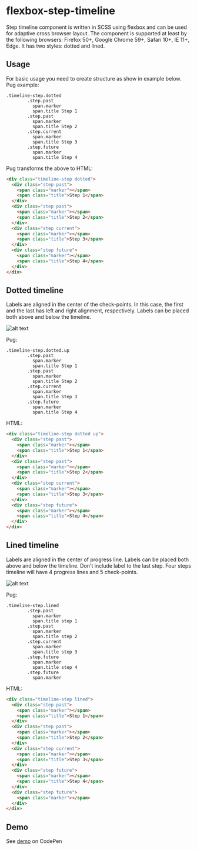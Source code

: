 # flexbox-step-timeline
Step timeline component is written in SCSS using flexbox and can be used for adaptive cross browser layout. The component is supported at least by the following browsers: Firefox 50+, Google Chrome 59+, Safari 10+, IE 11+, Edge. It has two styles: dotted and lined.

## Usage

 For basic usage you need to create structure as show in example below.
 Pug example:
```pug
.timeline-step.dotted
        .step.past
          span.marker
          span.title Step 1
        .step.past
          span.marker
          span.title Step 2
        .step.current
          span.marker
          span.title Step 3
        .step.future
          span.marker
          span.title Step 4
```

Pug transforms the above to HTML:


```html
<div class="timeline-step dotted">
  <div class="step past">
    <span class="marker"></span>
    <span class="title">Step 1</span>
  </div>
  <div class="step past">
    <span class="marker"></span>
    <span class="title">Step 2</span>
  </div>
  <div class="step current">
    <span class="marker"></span>
    <span class="title">Step 3</span>
  </div>
  <div class="step future">
    <span class="marker"></span>
    <span class="title">Step 4</span>
  </div>
</div>
```

## Dotted timeline

Labels are aligned in the center of the check-points. In this case, the first and the last has left and right alignment, respectively. Labels can be placed both above and below the timeline.

![alt text](https://imgur.com/M5iRtmo "Dotted timeline")

Pug:

```pug
.timeline-step.dotted.up
        .step.past
          span.marker
          span.title Step 1
        .step.past
          span.marker
          span.title Step 2
        .step.current
          span.marker
          span.title Step 3
        .step.future
          span.marker
          span.title Step 4
```

HTML:

```html
<div class="timeline-step dotted up">
  <div class="step past">
    <span class="marker"></span>
    <span class="title">Step 1</span>
  </div>
  <div class="step past">
    <span class="marker"></span>
    <span class="title">Step 2</span>
  </div>
  <div class="step current">
    <span class="marker"></span>
    <span class="title">Step 3</span>
  </div>
  <div class="step future">
    <span class="marker"></span>
    <span class="title">Step 4</span>
  </div>
</div>
```

## Lined timeline

Labels are aligned in the center of progress line. Labels can be placed both above and below the timeline.
Don't include label to the last step. Four steps timeline will have 4 progress lines and 5 check-points.

![alt text](https://imgur.com/nGD2yYd "Lined timeline")

Pug:

```pug
.timeline-step.lined
        .step.past
          span.marker
          span.title step 1
        .step.past
          span.marker
          span.title step 2
        .step.current
          span.marker
          span.title step 3
        .step.future
          span.marker
          span.title step 4
        .step.future
          span.marker
```

HTML:

```html
<div class="timeline-step lined">
  <div class="step past">
    <span class="marker"></span>
    <span class="title">Step 1</span>
  </div>
  <div class="step past">
    <span class="marker"></span>
    <span class="title">Step 2</span>
  </div>
  <div class="step current">
    <span class="marker"></span>
    <span class="title">Step 3</span>
  </div>
  <div class="step future">
    <span class="marker"></span>
    <span class="title">Step 4</span>
  </div>
  <div class="step future">
    <span class="marker"></span>
  </div>
</div>
```

## Demo

See [demo](https://codepen.io/julijuly4/pen/KxJaZL) on CodePen 
